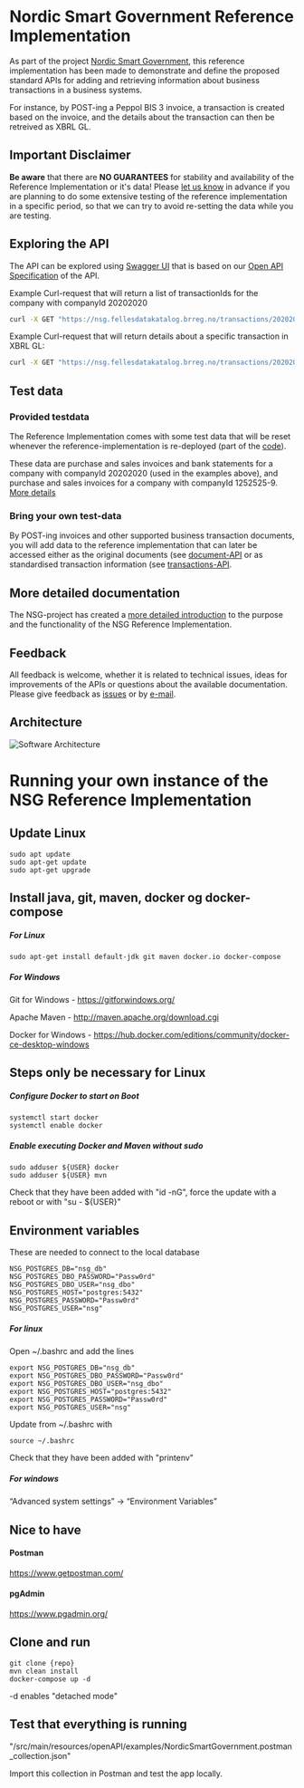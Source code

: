 # Nordic Smart Government Reference Implementation
As part of the project [Nordic Smart Government](https://nordicsmartgovernment.org/), this reference implementation has been made to demonstrate and define the proposed standard APIs for adding and retrieving information about business transactions in a business systems.

For instance, by POST-ing a Peppol BIS 3 invoice, a transaction is created based on the invoice, and the details about the transaction can then be retreived as XBRL GL.

## Important Disclaimer
**Be aware** that there are **NO GUARANTEES** for stability and availability of the Reference Implementation or it's data! Please [let us know](mailto:steinar.skagemo@brreg.no) in advance if you are planning to do some extensive testing of the reference implementation in a specific period, so that we can try to avoid re-setting the data while you are testing.

## Exploring the API
The API can be explored using [Swagger UI](https://nsg.fellesdatakatalog.brreg.no/swagger-ui/index.html?configUrl=/v3/api-docs/swagger-config#) that is based on our [Open API Specification](https://nsg.fellesdatakatalog.brreg.no/v3/api-docs) of the API.

Example Curl-request that will return a list of transactionIds for the company with companyId 20202020
```bash
curl -X GET "https://nsg.fellesdatakatalog.brreg.no/transactions/20202020?invoiceType=all" -H "accept: application/json"
```

Example Curl-request that will return details about a specific transaction in XBRL GL:

```bash
curl -X GET "https://nsg.fellesdatakatalog.brreg.no/transactions/20202020/0164ee71-1334-4e7e-9002-8830db6d61ab" -H "accept: application/xbrl-instance+xml"
```

## Test data
### Provided testdata
The Reference Implementation comes with some test data that will be reset whenever the reference-implementation is re-deployed (part of the [code](https://github.com/nordicsmartgovernment/nordicsmartgovernment/tree/develop/src/main/resources/SyntheticData)).

These data are purchase and sales invoices and bank statements for a company with companyId 20202020 (used in the examples above), and purchase and sales invoices for a company with companyId 1252525-9. [More details](https://docs.google.com/document/d/12a1i9_e4s-zC_JH-KQeuvCy9taYPO0aLUDR6DEzobQM/edit#heading=h.gizf2iiupa45)

### Bring your own test-data
By POST-ing invoices and other supported business transaction documents, you will add data to the reference implementation that can later be accessed either as the original documents (see [document-API](https://nsg.fellesdatakatalog.brreg.no/swagger-ui/index.html?configUrl=/v3/api-docs/swagger-config#/document-api) or as standardised transaction information (see [transactions-API](https://nsg.fellesdatakatalog.brreg.no/swagger-ui/index.html?configUrl=/v3/api-docs/swagger-config#/transactions-api). 

## More detailed documentation
The NSG-project has created a [more detailed introduction](https://docs.google.com/document/d/12a1i9_e4s-zC_JH-KQeuvCy9taYPO0aLUDR6DEzobQM/edit#) to the purpose and the functionality of the NSG Reference Implementation.

## Feedback
All feedback is welcome, whether it is related to technical issues, ideas for improvements of the APIs or questions about the available documentation. Please give feedback as [issues](https://github.com/nordicsmartgovernment/nordicsmartgovernment/issues) or by [e-mail](steinar.skagemo@brreg.no).

## Architecture
![Software Architecture](https://nordicsmartgovernment.github.io/SA_NordicSmartGovernment/54e87e47-f01c-49fe-af55-2068f4564bd2/images/c4837879-c378-4e61-958f-9159fa9e26e7.png)

# Running your own instance of the NSG Reference Implementation

## Update Linux
```
sudo apt update
sudo apt-get update
sudo apt-get upgrade
```

## Install java, git, maven, docker og docker-compose

##### For Linux
```
sudo apt-get install default-jdk git maven docker.io docker-compose
```

##### For Windows
Git for Windows - https://gitforwindows.org/

Apache Maven - http://maven.apache.org/download.cgi

Docker for Windows - https://hub.docker.com/editions/community/docker-ce-desktop-windows

## Steps only be necessary for Linux

##### Configure Docker to start on Boot
```
systemctl start docker
systemctl enable docker
```

##### Enable executing Docker and Maven without sudo
```
sudo adduser ${USER} docker
sudo adduser ${USER} mvn
```

Check that they have been added with "id -nG", force the update with a reboot or with "su - ${USER}"

## Environment variables
These are needed to connect to the local database
```
NSG_POSTGRES_DB="nsg_db"
NSG_POSTGRES_DBO_PASSWORD="Passw0rd"
NSG_POSTGRES_DBO_USER="nsg_dbo"
NSG_POSTGRES_HOST="postgres:5432"
NSG_POSTGRES_PASSWORD="Passw0rd"
NSG_POSTGRES_USER="nsg"
```

##### For linux
Open ~/.bashrc and add the lines
```
export NSG_POSTGRES_DB="nsg_db"
export NSG_POSTGRES_DBO_PASSWORD="Passw0rd"
export NSG_POSTGRES_DBO_USER="nsg_dbo"
export NSG_POSTGRES_HOST="postgres:5432"
export NSG_POSTGRES_PASSWORD="Passw0rd"
export NSG_POSTGRES_USER="nsg"
```
Update from ~/.bashrc with
```
source ~/.bashrc
```

Check that they have been added with "printenv"

##### For windows
“Advanced system settings” → “Environment Variables”

## Nice to have
#### Postman
https://www.getpostman.com/

#### pgAdmin
https://www.pgadmin.org/

## Clone and run
```
git clone {repo}
mvn clean install
docker-compose up -d
```
-d enables "detached mode"

## Test that everything is running
"/src/main/resources/openAPI/examples/NordicSmartGovernment.postman_collection.json"

Import this collection in Postman and test the app locally.
